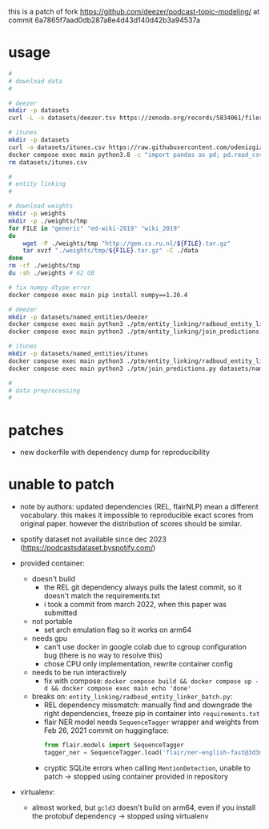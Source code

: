 this is a patch of
fork https://github.com/deezer/podcast-topic-modeling/
at commit 6a7865f7aad0db287a8e4d43d140d42b3a94537a

# usage

```bash
# 
# download data
# 

# deezer
mkdir -p datasets
curl -L -o datasets/deezer.tsv https://zenodo.org/records/5834061/files/deezer_podcast_dataset.tsv?download=1 && md5sum datasets/deezer.tsv | grep d161ba83e0dfc9efb73f993a6c387dff

# itunes
mkdir -p datasets
curl -o datasets/itunes.csv https://raw.githubusercontent.com/odenizgiz/Podcasts-Data/master/df_popular_podcasts.csv
docker compose exec main python3.8 -c "import pandas as pd; pd.read_csv('datasets/itunes.csv').to_csv('datasets/itunes.tsv', sep='\t', index=False)"
rm datasets/itunes.csv

# 
# entity linking
# 

# download weights
mkdir -p weights
mkdir -p ./weights/tmp
for FILE in "generic" "ed-wiki-2019" "wiki_2019"
do
    wget -P ./weights/tmp "http://gem.cs.ru.nl/${FILE}.tar.gz"
    tar xvzf "./weights/tmp/${FILE}.tar.gz" -C ./data
done
rm -rf ./weights/tmp
du -sh ./weights # 62 GB

# fix numpy dtype error
docker compose exec main pip install numpy==1.26.4

# deezer
mkdir -p datasets/named_entities/deezer
docker compose exec main python3 ./ptm/entity_linking/radboud_entity_linker_batch.py datasets/deezer.tsv datasets/named_entities/deezer weights --batch_size 128 --wiki_version wiki_2019 # takes 3h
docker compose exec main python3 ./ptm/entity_linking/join_predictions.py datasets/named_entities/deezer datasets/deezer.tsv --batch_size 128

# itunes
mkdir -p datasets/named_entities/itunes
docker compose exec main python3 ./ptm/entity_linking/radboud_entity_linker_batch.py datasets/itunes.tsv datasets/named_entities/itunes weights --batch_size 128 --wiki_version wiki_2019 --col_title 'Name' --col_description 'Description' # takes 3h
docker compose exec main python3 ./ptm/join_predictions.py datasets/named_entities/itunes datasets/itunes.tsv --batch_size 128 --col_title 'Name' --col_description 'Description'

# 
# data preprocessing
# 
```

<!--
https://github.com/deezer/podcast-topic-modeling

https://github.com/chrisizeh/podcast-topic-modeling/commits/main/

https://github.com/chrisizeh/podcast-topic-modeling/commit/e5f4b9787445893a5ff6ff6c929e400c081406f5#diff-0eec27339904f82c8a31e71daa26bc3a2f9dbdbaa4df9d438fc1f2c7e6d03eeaR1
-->

# patches

- new dockerfile with dependency dump for reproducibility

# unable to patch

- note by authors: updated dependencies (REL, flairNLP) mean a different vocabulary. this makes it impossible to reproducible exact scores from original paper. however the distribution of scores should be similar.

- spotify dataset not available since dec 2023 (https://podcastsdataset.byspotify.com/)

- provided container:

    - doesn't build
        - the REL git dependency always pulls the latest commit, so it doesn't match the requirements.txt
        - i took a commit from march 2022, when this paper was submitted
    - not portable
        - set arch emulation flag so it works on arm64
    - needs gpu
        - can't use docker in google colab due to cgroup configuration bug (there is no way to resolve this)
        - chose CPU only implementation, rewrite container config
    - needs to be run interactively
        - fix with compose: `docker compose build && docker compose up -d && docker compose exec main echo 'done'`
    - breaks on: `entity_linking/radboud_entity_linker_batch.py`:
        - REL dependency missmatch: manually find and downgrade the right dependencies, freeze pip in container into `requirements.txt`
        - flair NER model needs `SequenceTagger` wrapper and weights from Feb 26, 2021 commit on huggingface:
            ```python
            from flair.models import SequenceTagger
            tagger_ner = SequenceTagger.load('flair/ner-english-fast@3d3d35790f78a00ef319939b9004209d1d05f788')
            ```
        - cryptic SQLite errors when calling `MentionDetection`, unable to patch → stopped using container provided in repository

- virtualenv:

    - almost worked, but `gcld3` doesn't build on arm64, even if you install the protobuf dependency → stopped using virtualenv
